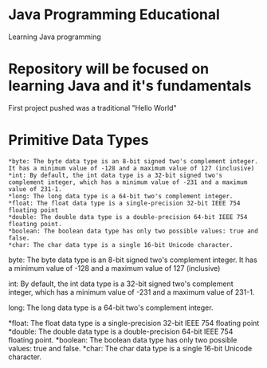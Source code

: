 # Java Programming Educational
Learning Java programming 

# Repository will be focused on learning Java and it's fundamentals 

First project pushed was a traditional "Hello World"

# Primitive Data Types 

    *byte: The byte data type is an 8-bit signed two's complement integer. It has a minimum value of -128 and a maximum value of 127 (inclusive)
    *int: By default, the int data type is a 32-bit signed two's complement integer, which has a minimum value of -231 and a maximum value of 231-1.
    *long: The long data type is a 64-bit two's complement integer. 
    *float: The float data type is a single-precision 32-bit IEEE 754 floating point
    *double: The double data type is a double-precision 64-bit IEEE 754 floating point.
    *boolean: The boolean data type has only two possible values: true and false.
    *char: The char data type is a single 16-bit Unicode character.
    
    
<p>byte: The byte data type is an 8-bit signed two's complement integer. It has a minimum value of -128 and a maximum value of 127 (inclusive)</p>
<p>int: By default, the int data type is a 32-bit signed two's complement integer, which has a minimum value of -231 and a maximum value of 231-1.</p>
<p>long: The long data type is a 64-bit two's complement integer.</p>
*float: The float data type is a single-precision 32-bit IEEE 754 floating point
*double: The double data type is a double-precision 64-bit IEEE 754 floating point.
*boolean: The boolean data type has only two possible values: true and false.
*char: The char data type is a single 16-bit Unicode character.
